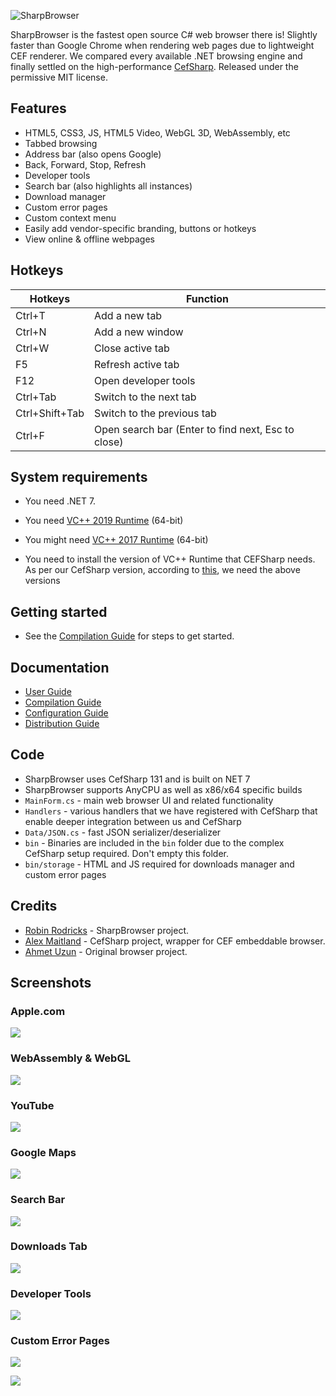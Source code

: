 ![SharpBrowser](https://github.com/sharpbrowser/SharpBrowser/raw/master/images/logo3.png)

SharpBrowser is the fastest open source C# web browser there is! Slightly faster than Google Chrome when rendering web pages due to lightweight CEF renderer. We compared every available .NET browsing engine and finally settled on the high-performance [CefSharp](https://github.com/cefsharp/CefSharp/). Released under the permissive MIT license.

## Features

- HTML5, CSS3, JS, HTML5 Video, WebGL 3D, WebAssembly, etc
- Tabbed browsing
- Address bar (also opens Google)
- Back, Forward, Stop, Refresh
- Developer tools
- Search bar (also highlights all instances)
- Download manager
- Custom error pages
- Custom context menu
- Easily add vendor-specific branding, buttons or hotkeys
- View online & offline webpages

## Hotkeys

Hotkeys | Function
------------ | -------------
Ctrl+T		| Add a new tab
Ctrl+N		| Add a new window
Ctrl+W		| Close active tab
F5			| Refresh active tab
F12			| Open developer tools
Ctrl+Tab	| Switch to the next tab
Ctrl+Shift+Tab	| Switch to the previous tab
Ctrl+F		| Open search bar (Enter to find next, Esc to close)


## System requirements

- You need .NET 7.

- You need [VC++ 2019 Runtime](https://aka.ms/vs/17/release/vc_redist.x64.exe) (64-bit)
- You might need [VC++ 2017 Runtime](https://www.microsoft.com/en-in/download/details.aspx?id=48145) (64-bit)

- You need to install the version of VC++ Runtime that CEFSharp needs. As per our CefSharp version, according to [this](https://github.com/cefsharp/CefSharp/#release-branches), we need the above versions


## Getting started

- See the [Compilation Guide](docs/Compilation.md) for steps to get started.


## Documentation

- [User Guide](docs/Users.md)
- [Compilation Guide](docs/Compilation.md)
- [Configuration Guide](docs/Configuration.md)
- [Distribution Guide](docs/Distribution.md)


## Code

- SharpBrowser uses CefSharp 131 and is built on NET 7
- SharpBrowser supports AnyCPU as well as x86/x64 specific builds
- `MainForm.cs` - main web browser UI and related functionality
- `Handlers` - various handlers that we have registered with CefSharp that enable deeper integration between us and CefSharp
- `Data/JSON.cs` - fast JSON serializer/deserializer
- `bin` - Binaries are included in the `bin` folder due to the complex CefSharp setup required. Don't empty this folder.
- `bin/storage` - HTML and JS required for downloads manager and custom error pages

## Credits

- [Robin Rodricks](https://github.com/robinrodricks) - SharpBrowser project.
- [Alex Maitland](https://github.com/amaitland) - CefSharp project, wrapper for CEF embeddable browser.
- [Ahmet Uzun](https://github.com/postacik) - Original browser project.

## Screenshots

### Apple.com

![](https://github.com/sharpbrowser/SharpBrowser/raw/master/images/1.png)

### WebAssembly & WebGL

![](https://github.com/sharpbrowser/SharpBrowser/raw/master/images/5.png)

### YouTube

![](https://github.com/sharpbrowser/SharpBrowser/raw/master/images/6.png)

### Google Maps

![](https://github.com/sharpbrowser/SharpBrowser/raw/master/images/2.png)

### Search Bar

![](https://github.com/sharpbrowser/SharpBrowser/raw/master/images/search.png)

### Downloads Tab

![](https://github.com/sharpbrowser/SharpBrowser/raw/master/images/3.png)

### Developer Tools

![](https://github.com/sharpbrowser/SharpBrowser/raw/master/images/4.png)

### Custom Error Pages

![](https://github.com/sharpbrowser/SharpBrowser/raw/master/images/error1.png)

![](https://github.com/sharpbrowser/SharpBrowser/raw/master/images/error2.png)

